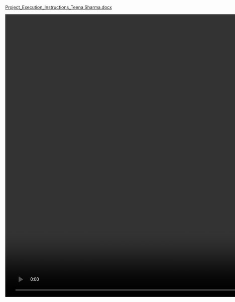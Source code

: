 
[Project_Execution_Instructions_Teena Sharma.docx](https://github.com/user-attachments/files/19575849/Project_Execution_Instructions_Teena.Sharma.docx)

<video src='https://drive.google.com/file/d/1IHMgTvaOXkcs2pZ4fk7FNPYIWFjMfOkY/view?usp=sharing' width=1800/>
